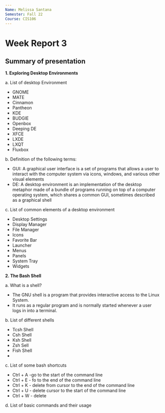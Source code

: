 ```yaml
---
Name: Melissa Santana
Semester: Fall 22
Course: CIS106
---
```


# Week Report 3

## Summary of presentation 

**1. Exploring Desktop Environments**
   
a. List of desktop Environment

* GNOME
* MATE
* Cinnamon
* Pantheon
* KDE
* BUDGIE
* Openbox
* Deeping DE
* XFCE
* LXDE
* LXQT
* Fluxbox
  
 b. Definition of the following terms:

* GUI: A graphical user interface is a set of programs that allows a user to interact with the computer system via icons, windows, and various other visual elements
* DE: A desktop environment is an implementation of the desktop metaphor made of a bundle of programs running on top of a computer operating system, which shares a common GUI, sometimes described as a graphical shell

c. List of common elements of a desktop environment
 * Desktop Settings
 * Display Manager
* File Manager
* Icons
* Favorite Bar
* Launcher
* Menus
* Panels
* System Tray
* Widgets

**2. The Bash Shell**

a. What is a shell?

* The GNU shell is a program that provides interactive access to the Linux System.
* It runs as a regular program and is normally started whenever a user logs in into a terminal.

b. List of different shells
* Tcsh Shell
* Csh Shell
* Ksh Shell
* Zsh Sell
* Fish Shell
* 
c. List of some bash shortcuts
* Ctrl + A -go to the start of the command line
* Ctrl + E - fo to the end of the command line
* Ctrl + K - delete from cursor to the end of the command line
* Ctrl + U - delete cursor to the start of the command line
* Ctrl + W - delete 

d. List of basic commands and their usage
